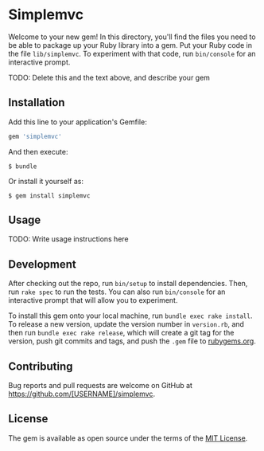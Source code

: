 # Simplemvc

Welcome to your new gem! In this directory, you'll find the files you need to be able to package up your Ruby library into a gem. Put your Ruby code in the file `lib/simplemvc`. To experiment with that code, run `bin/console` for an interactive prompt.

TODO: Delete this and the text above, and describe your gem

## Installation

Add this line to your application's Gemfile:

```ruby
gem 'simplemvc'
```

And then execute:

    $ bundle

Or install it yourself as:

    $ gem install simplemvc

## Usage

TODO: Write usage instructions here

## Development

After checking out the repo, run `bin/setup` to install dependencies. Then, run `rake spec` to run the tests. You can also run `bin/console` for an interactive prompt that will allow you to experiment.

To install this gem onto your local machine, run `bundle exec rake install`. To release a new version, update the version number in `version.rb`, and then run `bundle exec rake release`, which will create a git tag for the version, push git commits and tags, and push the `.gem` file to [rubygems.org](https://rubygems.org).

## Contributing

Bug reports and pull requests are welcome on GitHub at https://github.com/[USERNAME]/simplemvc.


## License

The gem is available as open source under the terms of the [MIT License](http://opensource.org/licenses/MIT).


